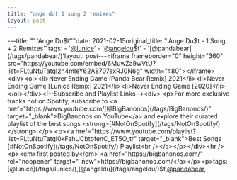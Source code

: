 ```yaml
---
title: "ange dut 1 song 2 remixes"
layout: post
---
```

---title: "' 'Ange Du$t''"date: 2021-02-15original_title: "'Ange Du$t - 1 Song + 2 Remixes'"tags:  - '[@lunice](/tags/lunice/)'  - '[@angeldu](/tags/angeldu/)$t'  - '[@pandabear](/tags/pandabear/)'layout: post---<iframe frameborder="0" height="360" src="https://youtube.com/embed/6MuwZa9wVtU?list=PLtuNtuTatqI2n4mIeY62A8707exRJ0N6g" width="480"></iframe><div><ol><li>Never Ending Game [Panda Bear Remix] 2021</li><li>Never Ending Game [Lunice Remix] 2021</li><li>Never Ending Game [2020]</li></ol></div><!--Subscribe and Playlist Links--><div>    <p>For more exclusive tracks not on Spotify, subscribe to <a href="https://www.youtube.com/[@BigBanonos](/tags/BigBanonos/)" target="_blank">BigBanonos on YouTube</a> and explore their curated playlist of the best songs <strong>[#NotOnSpotify](/tags/NotOnSpotify/)</strong>.</p>    <p><a href="https://www.youtube.com/playlist?list=PLtuNtuTatqI0kFahUCbtbfenC_ET5O_tr" target="_blank">Best Songs [#NotOnSpotify](/tags/NotOnSpotify/) Playlist<br /></a></p></div><hr /><p><em>first posted by</em> <a href="https://bigbanonos.com/" rel="noopener" target="_new">https://bigbanonos.com/</a></p><p>tags: [@lunice](/tags/lunice/),[@angeldu](/tags/angeldu/)$t,[@pandabear](/tags/pandabear/),</p>